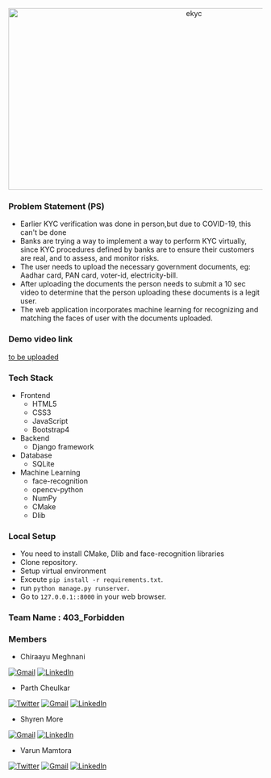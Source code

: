 
<p align="center">
  <img src="https://github.com/varunmamtora06/ekyc/blob/master/assets/DisplayImage.PNG" width="720px" height="360px" alt="ekyc" title="EKYC"/>
</p>


### Problem Statement (PS) 

- Earlier KYC verification was done in person,but due to COVID-19, this can't be done
- Banks are trying a way to implement a way to perform KYC virtually, since KYC procedures defined by banks are to ensure their customers are real, and to assess, and monitor risks.
- The user needs to upload the necessary  government documents, eg: Aadhar card, PAN card, voter-id, electricity-bill.
- After uploading the documents the person needs to submit a 10 sec video to determine that the person uploading these documents is a legit user.
- The web application incorporates machine learning for recognizing and matching the faces of user with the documents uploaded.

### Demo video link 

[to be uploaded]()

<!-- about us & view patient -->
### Tech Stack
- Frontend
	- HTML5
	- CSS3
	- JavaScript
    - Bootstrap4
- Backend
    - Django framework
- Database
    - SQLite
- Machine Learning
    - face-recognition
    - opencv-python 
    - NumPy
    - CMake
    - Dlib

### Local Setup
- You need to install CMake, Dlib and face-recognition libraries
- Clone repository.
- Setup virtual environment
- Exceute `pip install -r requirements.txt`.
- run `python manage.py runserver`.
- Go to `127.0.0.1::8000` in your web browser.

### Team Name : 403_Forbidden
### Members 

- Chiraayu Meghnani

<a href="mailto:chiraayupm@gmail.com"><img alt="Gmail" title="Gmail" src="https://img.shields.io/badge/-Gmail-red?style=for-the-badge&logo=gmail&logoColor=white"/></a>
<a href="http://www.linkedin.com/in/chiraayu-pravin"><img alt="LinkedIn" title="LinkedIn" src="https://img.shields.io/badge/-LinkedIn-2867B2?style=for-the-badge&logo=linkedin&logoColor=white"/></a>

- Parth Cheulkar

<a href="https://twitter.com/Parth_Vader__"><img alt="Twitter" title="Twitter" src="https://img.shields.io/badge/-Twitter-1DA1F2?style=for-the-badge&logo=twitter&logoColor=white"/></a>
<a href="mailto:pscheulkar12@gmail.com"><img alt="Gmail" title="Gmail" src="https://img.shields.io/badge/-Gmail-red?style=for-the-badge&logo=gmail&logoColor=white"/></a>
<a href="http://linkedin.com/in/parthcheulkar"><img alt="LinkedIn" title="LinkedIn" src="https://img.shields.io/badge/-LinkedIn-2867B2?style=for-the-badge&logo=linkedin&logoColor=white"/></a>

- Shyren More

<a href="mailto:shyren.more30@gmail.com"><img alt="Gmail" title="Gmail" src="https://img.shields.io/badge/-Gmail-red?style=for-the-badge&logo=gmail&logoColor=white"/></a>
<a href="https://www.linkedin.com/in/shyrenmore/"><img alt="LinkedIn" title="LinkedIn" src="https://img.shields.io/badge/-LinkedIn-2867B2?style=for-the-badge&logo=linkedin&logoColor=white"/></a>

- Varun Mamtora

<a href="https://twitter.com/MamtoraVarun"><img alt="Twitter" title="Twitter" src="https://img.shields.io/badge/-Twitter-1DA1F2?style=for-the-badge&logo=twitter&logoColor=white"/></a>
<a href="mailto:varunmamtora@gmail.com"><img alt="Gmail" title="Gmail" src="https://img.shields.io/badge/-Gmail-red?style=for-the-badge&logo=gmail&logoColor=white"/></a>
<a href="https://www.linkedin.com/in/varun-mamtora-0b725b171/"><img alt="LinkedIn" title="LinkedIn" src="https://img.shields.io/badge/-LinkedIn-2867B2?style=for-the-badge&logo=linkedin&logoColor=white"/></a>
